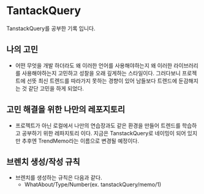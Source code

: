 # TantackQuery
TanstackQuery를 공부한 기록 입니다.

## 나의 고민
- 어떤 무엇을 개발 하더라도 왜 이러한 언어를 사용해야하는지 왜 이러한 라이브러리를 사용해야하는지 고민하고 성찰을 오래 깊게하는 스타일이다. 그러다보니 프로젝트에 선뜻 최신 트렌드를 따라가지 못하는 경향이 있어 남들보다 트렌드에 둔감해지는 것 같단 고민을 하게 되었다.

## 고민 해결을 위한 나만의 레포지토리
- 프로젝트가 아닌 로컬에서 나만의 연습장과도 같은 환경을 만들어 트렌드를 학습하고 공부하기 위한 레파지토리 이다. 지금은 TanstackQuery로 네이밍이 되어 있지만 추후엔 TrendMemo라는 이름으로 변경될 예정이다.

## 브렌치 생성/작성 규칙
- 브렌치를 생성하는 규칙은 다음과 같다.
  - WhatAbout/Type/Number(ex. tanstackQuery/memo/1)

